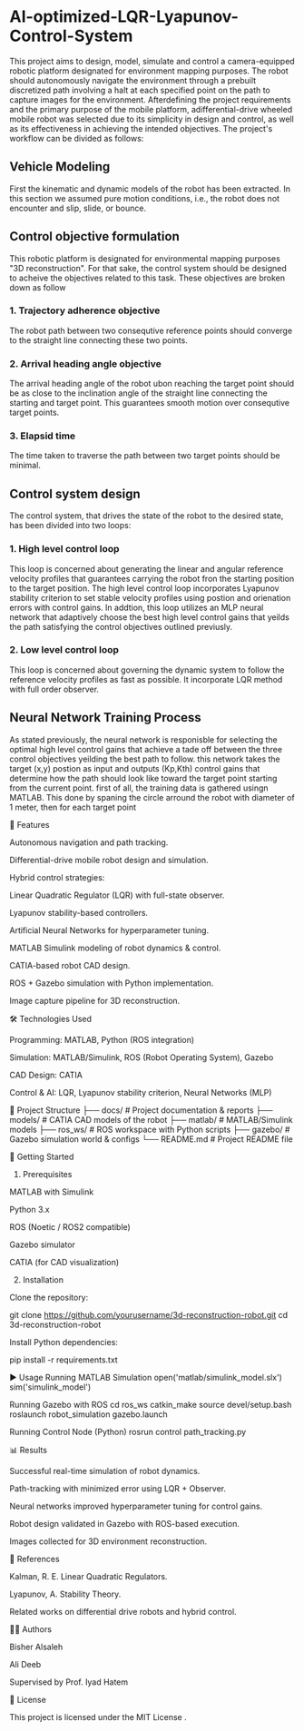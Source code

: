 # AI-optimized-LQR-Lyapunov-Control-System

This project aims to design, model, simulate and control a camera-equipped robotic platform designated for environment mapping purposes. The robot should autonomously navigate the environment through a prebuilt discretized path involving a halt at each specified point on the path to capture images for the environment.
Afterdefining the project requirements and the primary purpose of the mobile platform, adifferential-drive wheeled mobile robot was selected due to its simplicity in design and control, as well as its effectiveness in achieving the intended objectives. 
The project's workflow can be divided as follows:
## Vehicle Modeling
First the kinematic and dynamic models of the robot has been extracted. In this section we assumed  pure motion conditions, i.e., the robot does not encounter and slip, slide, or bounce.
## Control objective formulation
This robotic platform is designated for environmental mapping purposes "3D reconstruction". For that sake, the control system should be designed to acheive the objectives related to this task. These objectives are broken down as follow
### 1. Trajectory adherence objective
The robot path between two consequtive reference points should converge to the straight line connecting these two points.
### 2. Arrival heading angle objective
The arrival heading angle of the robot ubon reaching the target point should be as close to the inclination angle of the straight line connecting the starting and target point. This guarantees smooth motion over consequtive target points.
### 3. Elapsid time
The time taken to traverse the path between two target points should be minimal.
## Control system design
The control system, that drives the state of the robot to the desired state, has been divided into two loops:
### 1. High level control loop
This loop is concerned about generating the linear and angular reference velocity profiles that guarantees carrying the robot fron the starting position to the target position. The high level control loop incorporates Lyapunov stability criterion to set stable velocity profiles using postion and orienation errors with control gains. In addtion, this loop utilizes an MLP neural network that adaptively choose the best high level control gains that yeilds the path satisfying the control objectives outlined previusly.
### 2. Low level control loop
This loop is concerned about governing the dynamic system to follow the reference velocity profiles as fast as possible. It incorporate LQR method with full order observer.
## Neural Network Training Process
As stated previously, the neural network is responisble for selecting the optimal high level control gains that achieve a tade off between the three control objectives yeilding the best path to follow. this network takes the target (x,y) postion as input and outputs (Kp,Kth) control gains that determine how the path should look like toward the target point starting from the current point. 
first of all, the training data is gathered usingn MATLAB. This done by spaning the circle arround the robot with diameter of 1 meter, then for each target point 




📌 Features

Autonomous navigation and path tracking.

Differential-drive mobile robot design and simulation.

Hybrid control strategies:

Linear Quadratic Regulator (LQR) with full-state observer.

Lyapunov stability-based controllers.

Artificial Neural Networks for hyperparameter tuning.

MATLAB Simulink modeling of robot dynamics & control.

CATIA-based robot CAD design.

ROS + Gazebo simulation with Python implementation.

Image capture pipeline for 3D reconstruction.

🛠️ Technologies Used

Programming: MATLAB, Python (ROS integration)

Simulation: MATLAB/Simulink, ROS (Robot Operating System), Gazebo

CAD Design: CATIA

Control & AI: LQR, Lyapunov stability criterion, Neural Networks (MLP)

📂 Project Structure
├── docs/                   # Project documentation & reports
├── models/                 # CATIA CAD models of the robot
├── matlab/                 # MATLAB/Simulink models
├── ros_ws/                 # ROS workspace with Python scripts
├── gazebo/                 # Gazebo simulation world & configs
└── README.md               # Project README file

🚀 Getting Started
1. Prerequisites

MATLAB with Simulink

Python 3.x

ROS (Noetic / ROS2 compatible)

Gazebo simulator

CATIA (for CAD visualization)

2. Installation

Clone the repository:

git clone https://github.com/yourusername/3d-reconstruction-robot.git
cd 3d-reconstruction-robot


Install Python dependencies:

pip install -r requirements.txt

▶️ Usage
Running MATLAB Simulation
open('matlab/simulink_model.slx')
sim('simulink_model')

Running Gazebo with ROS
cd ros_ws
catkin_make
source devel/setup.bash
roslaunch robot_simulation gazebo.launch

Running Control Node (Python)
rosrun control path_tracking.py

📊 Results

Successful real-time simulation of robot dynamics.

Path-tracking with minimized error using LQR + Observer.

Neural networks improved hyperparameter tuning for control gains.

Robot design validated in Gazebo with ROS-based execution.

Images collected for 3D environment reconstruction.

📖 References

Kalman, R. E. Linear Quadratic Regulators.

Lyapunov, A. Stability Theory.

Related works on differential drive robots and hybrid control.

👨‍💻 Authors

Bisher Alsaleh

Ali Deeb

Supervised by Prof. Iyad Hatem

📜 License

This project is licensed under the MIT License
.
